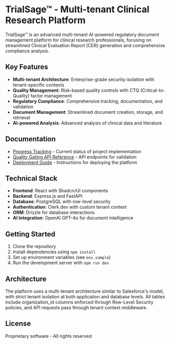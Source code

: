 # TrialSage™ - Multi-tenant Clinical Research Platform

TrialSage™ is an advanced multi-tenant AI-powered regulatory document management platform for clinical research professionals, focusing on streamlined Clinical Evaluation Report (CER) generation and comprehensive compliance analysis.

## Key Features

- **Multi-tenant Architecture**: Enterprise-grade security isolation with tenant-specific contexts
- **Quality Management**: Risk-based quality controls with CTQ (Critical-to-Quality) factor management
- **Regulatory Compliance**: Comprehensive tracking, documentation, and validation
- **Document Management**: Streamlined document creation, storage, and retrieval
- **AI-powered Analysis**: Advanced analysis of clinical data and literature

## Documentation

- [Progress Tracking](./PROGRESS.md) - Current status of project implementation
- [Quality Gating API Reference](./docs/quality-gating-api-reference.md) - API endpoints for validation
- [Deployment Guide](./DEPLOYMENT.md) - Instructions for deploying the platform

## Technical Stack

- **Frontend**: React with Shadcn/UI components
- **Backend**: Express.js and FastAPI
- **Database**: PostgreSQL with row-level security
- **Authentication**: Clerk.dev with custom tenant context
- **ORM**: Drizzle for database interactions
- **AI Integration**: OpenAI GPT-4o for document intelligence

## Getting Started

1. Clone the repository
2. Install dependencies using `npm install`
3. Set up environment variables (see `env.sample`)
4. Run the development server with `npm run dev`

## Architecture

The platform uses a multi-tenant architecture similar to Salesforce's model, with strict tenant isolation at both application and database levels. All tables include organization_id columns enforced through Row-Level Security policies, and API requests pass through tenant context middleware.

## License

Proprietary software - All rights reserved